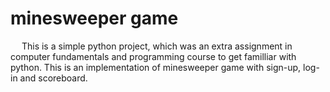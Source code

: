 # minesweeper game
&emsp; This is a simple python project, which was an extra assignment in computer fundamentals and programming course to get familliar with python. This is an implementation of minesweeper game with sign-up, log-in and scoreboard.
